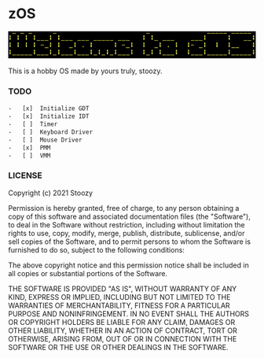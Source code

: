 # zOS



![](banner.png)

This is a hobby OS made by yours truly, stoozy.

### TODO
    -   [x]  Initialize GDT
    -   [x]  Initialize IDT
    -   [ ]  Timer
    -   [ ]  Keyboard Driver
    -   [ ]  Mouse Driver
    -   [x]  PMM
    -   [ ]  VMM
 
### LICENSE

Copyright (c) 2021 Stoozy 

Permission is hereby granted, free of charge, to any person obtaining a copy
of this software and associated documentation files (the "Software"), to deal
in the Software without restriction, including without limitation the rights
to use, copy, modify, merge, publish, distribute, sublicense, and/or sell
copies of the Software, and to permit persons to whom the Software is
furnished to do so, subject to the following conditions:

The above copyright notice and this permission notice shall be included in all
copies or substantial portions of the Software.

THE SOFTWARE IS PROVIDED "AS IS", WITHOUT WARRANTY OF ANY KIND, EXPRESS OR
IMPLIED, INCLUDING BUT NOT LIMITED TO THE WARRANTIES OF MERCHANTABILITY,
FITNESS FOR A PARTICULAR PURPOSE AND NONINFRINGEMENT. IN NO EVENT SHALL THE
AUTHORS OR COPYRIGHT HOLDERS BE LIABLE FOR ANY CLAIM, DAMAGES OR OTHER
LIABILITY, WHETHER IN AN ACTION OF CONTRACT, TORT OR OTHERWISE, ARISING FROM,
OUT OF OR IN CONNECTION WITH THE SOFTWARE OR THE USE OR OTHER DEALINGS IN THE
SOFTWARE.
